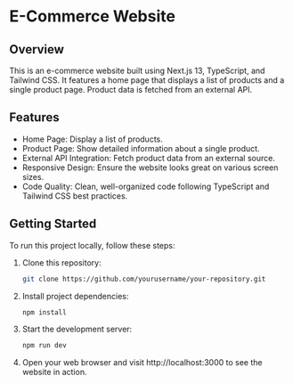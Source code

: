 # E-Commerce Website

## Overview

This is an e-commerce website built using Next.js 13, TypeScript, and Tailwind CSS. It features a home page that displays a list of products and a single product page. Product data is fetched from an external API.

## Features

- Home Page: Display a list of products.
- Product Page: Show detailed information about a single product.
- External API Integration: Fetch product data from an external source.
- Responsive Design: Ensure the website looks great on various screen sizes.
- Code Quality: Clean, well-organized code following TypeScript and Tailwind CSS best practices.

## Getting Started

To run this project locally, follow these steps:

1. Clone this repository:

   ```bash
   git clone https://github.com/yourusername/your-repository.git

2. Install project dependencies:

   ```bash
   npm install

3. Start the development server:

   ```bash
   npm run dev

4. Open your web browser and visit http://localhost:3000 to see the website in action.


